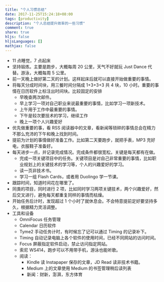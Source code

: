```yaml
---
title: "个人习惯总结"
date: 2017-11-25T15:24:18+08:00
tags: [productivity]
description: "个人总结提升效率的一些习惯"
comment: true
share: true
hljs: false
hljsLanguages: []
mathjax: false
---
```


- 11 点睡觉，7 点起床
- 坚持锻炼。主要是跑步，大概每周 20 公里，天气不好就玩 Just Dance 代替。游泳，大概每周 5 公里。
- 前一天晚上做好第二天的计划。这样起床后就可以直接开始做重要的事情。
- 将每天分成时间块，用三餐时间分隔成 1+3+3+3 共 4 块，10 小时。重要的事情在日历软件上标注出时间块。比较固定的安排
    - 早晚查两次邮件。
    - 早上学习一项对自己职业来说最重要的事情，比如学习一项新技术。
    - 上午用于工作中最重要的事情。
    - 下午是较次要技术的学习，继续工作
    - 晚上一项个人兴趣爱好
- 优先做重要的事，看 RSS 阅读器中的文章，看新闻等琐碎的事情总会在精力不那么充沛的下午和晚上找到时间。
- 提前为计划的事情做好准备工作。比如第二天要跑步，就把手表，MP3 充好电，衣服鞋子准备好。
- 每天进步一点，并记录完成情况。完成条件都很宽松，关键是每天都有在做。
    - 完成一项关键项目中的任务。关键项目是对自己非常重要的事情，比如职业规划上的关键技术的学习等，个人的兴趣爱好的学习。
    - 读一页非技术书。
    - 学习一组 Flash Cards，或者用 Duolingo 学一节课。
- 跟踪时间，知道时间花在哪里了。
- 同类的项目，同时进行 2 项，比如同时学习两项关键技术，两个兴趣爱好，然后交叉进行，避免每天都重复同样的事情而枯燥。
- 开始任务后计时，发现超过 1 个小时了就休息会。不会特意提前定好要坚持多久，根据精力灵活调整。
- 工具和设备
    - OmniFocus 任务管理
    - Calendar 日历软件
    - Tyme2 手动任务计时，有时候忘了记可以通过 Timing 的记录补下。
    - Timing 自动记录电脑上各个软件的使用时间，已经不同网站的访问时间。
    - Focus 屏蔽指定软件启动，禁止访问指定网站。
    - 索尼 WS414，跑步可以不用带手机，游泳也能听歌。
    - 阅读：
        - Kindle 读 Instapaper 保存的文章，JD Read 读非技术书籍。
        - Medium 上的文章使用 Medium 的书签管理稍后读列表
        - 新闻：财新，澎湃，东方体育
